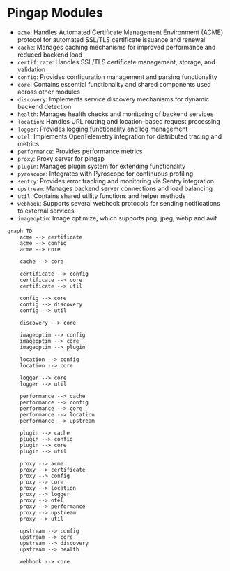 # Pingap Modules 

- `acme`: Handles Automated Certificate Management Environment (ACME) protocol for automated SSL/TLS certificate issuance and renewal
- `cache`: Manages caching mechanisms for improved performance and reduced backend load
- `certificate`: Handles SSL/TLS certificate management, storage, and validation
- `config`: Provides configuration management and parsing functionality
- `core`: Contains essential functionality and shared components used across other modules
- `discovery`: Implements service discovery mechanisms for dynamic backend detection
- `health`: Manages health checks and monitoring of backend services
- `location`: Handles URL routing and location-based request processing
- `logger`: Provides logging functionality and log management
- `otel`: Implements OpenTelemetry integration for distributed tracing and metrics
- `performance`: Provides performance metrics 
- `proxy`: Proxy server for pingap
- `plugin`: Manages plugin system for extending functionality
- `pyroscope`: Integrates with Pyroscope for continuous profiling
- `sentry`: Provides error tracking and monitoring via Sentry integration
- `upstream`: Manages backend server connections and load balancing
- `util`: Contains shared utility functions and helper methods
- `webhook`: Supports several webhook protocols for sending notifications to external services
- `imageoptim`: Image optimize, which supports png, jpeg, webp and avif

```mermaid
graph TD
    acme --> certificate
    acme --> config
    acme --> core

    cache --> core

    certificate --> config
    certificate --> core
    certificate --> util

    config --> core
    config --> discovery
    config --> util

    discovery --> core

    imageoptim --> config
    imageoptim --> core
    imageoptim --> plugin

    location --> config
    location --> core

    logger --> core
    logger --> util

    performance --> cache
    performance --> config
    performance --> core
    performance --> location
    performance --> upstream

    plugin --> cache
    plugin --> config
    plugin --> core
    plugin --> util

    proxy --> acme
    proxy --> certificate
    proxy --> config
    proxy --> core
    proxy --> location
    proxy --> logger
    proxy --> otel
    proxy --> performance
    proxy --> upstream
    proxy --> util

    upstream --> config
    upstream --> core
    upstream --> discovery
    upstream --> health

    webhook --> core
```
